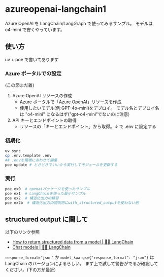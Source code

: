 # azureopenai-langchain1

Azure OpenAI を LangChain/LangGraph で使ってみるサンプル。
モデルは o4-mini で安くやっています。

## 使い方

uv + poe で書いてあります

### Azure ポータルでの設定

(この節まだ雑)

1. Azure OpenAI リソースの作成
   - Azure ポータルで「Azure OpenAI」リソースを作成
   - 使用したいモデル(例:GPT-4o-mini)をデプロイ。
     モデル名とデプロイ名は "o4-mini" になるはず("gpt-o4-mini"でないのに注意)
1. API キーとエンドポイントの取得
   - リソースの「キーとエンドポイント」から取得。↓ で .env に設定する

### 初期化

```sh
uv sync
cp .env.template .env
## .envを環境にあわせて編集
poe update # ときどきでいいから実行してモジュールを更新する
```

### 実行

```sh
poe ex0  # openaiパッケージを使ったサンプル
poe ex1  # LangChainを使った最小サンプル
poe ex2  # 構造化出力の練習
poe ex2b  # 構造化出力の説明用にwith_structured_outputを使わない例
```

## structured output に関して

以下のリンク参照

- [How to return structured data from a model | 🦜️🔗 LangChain](https://python.langchain.com/docs/how_to/structured_output/)
- [Chat models | 🦜️🔗 LangChain](https://python.langchain.com/docs/integrations/chat/)

`response_format="json"`
か
`model_kwargs={"response_format": "json"}`
は
LangChain のバージョンによるらしい。
まず上で試して警告がでるか確認してください。(下の方が最近)
